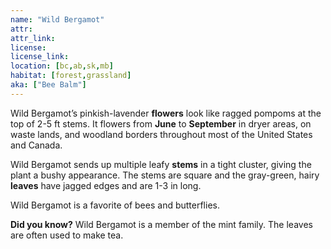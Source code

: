 ```yaml
--- 
name: "Wild Bergamot"
attr: 
attr_link: 
license: 
license_link: 
location: [bc,ab,sk,mb]
habitat: [forest,grassland]
aka: ["Bee Balm"]
---
```

Wild Bergamot’s pinkish-lavender **flowers** look like ragged pompoms at the top of 2-5 ft stems. It flowers from **June** to **September** in dryer areas, on waste lands, and woodland borders throughout most of the United States and Canada. 

Wild Bergamot sends up multiple leafy **stems** in a tight cluster, giving the plant a bushy appearance. The stems are square and the gray-green, hairy **leaves** have jagged edges and are 1-3 in long.

Wild Bergamot is a favorite of bees and butterflies.

**Did you know?** Wild Bergamot is a member of the mint family. The leaves are often used to make tea.
